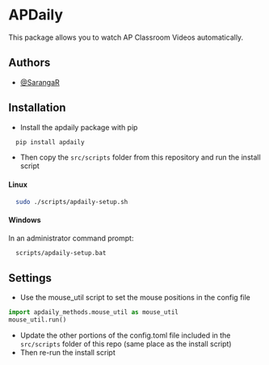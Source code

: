 # APDaily
This package allows you to watch AP Classroom Videos automatically.
## Authors
- [@SarangaR](https://www.github.com/SarangaR)
## Installation
- Install the apdaily package with pip
```bash
  pip install apdaily
```
- Then copy the ```src/scripts``` folder from this repository and run the install script
#### Linux
```bash
  sudo ./scripts/apdaily-setup.sh
```
#### Windows
In an administrator command prompt:
```cmd
  scripts/apdaily-setup.bat
```

## Settings
 - Use the mouse_util script to set the mouse positions in the config file
 ```Python
 import apdaily_methods.mouse_util as mouse_util
 mouse_util.run()
 ```
 - Update the other portions of the config.toml file included in the ```src/scripts``` folder of this repo (same place as the install script)
 - Then re-run the install script
 

